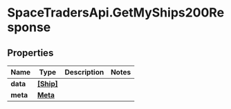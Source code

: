 # SpaceTradersApi.GetMyShips200Response

## Properties

Name | Type | Description | Notes
------------ | ------------- | ------------- | -------------
**data** | [**[Ship]**](Ship.md) |  | 
**meta** | [**Meta**](Meta.md) |  | 


